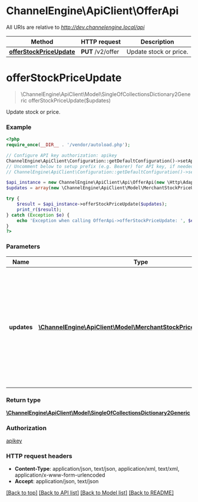 # ChannelEngine\ApiClient\OfferApi

All URIs are relative to *http://dev.channelengine.local/api*

Method | HTTP request | Description
------------- | ------------- | -------------
[**offerStockPriceUpdate**](OfferApi.md#offerStockPriceUpdate) | **PUT** /v2/offer | Update stock or price.


# **offerStockPriceUpdate**
> \ChannelEngine\ApiClient\Model\SingleOfCollectionsDictionary2Generic offerStockPriceUpdate($updates)

Update stock or price.

### Example
```php
<?php
require_once(__DIR__ . '/vendor/autoload.php');

// Configure API key authorization: apikey
ChannelEngine\ApiClient\Configuration::getDefaultConfiguration()->setApiKey('apikey', 'YOUR_API_KEY');
// Uncomment below to setup prefix (e.g. Bearer) for API key, if needed
// ChannelEngine\ApiClient\Configuration::getDefaultConfiguration()->setApiKeyPrefix('apikey', 'Bearer');

$api_instance = new ChannelEngine\ApiClient\Api\OfferApi(new \Http\Adapter\Guzzle6\Client());
$updates = array(new \ChannelEngine\ApiClient\Model\MerchantStockPriceUpdateRequest()); // \ChannelEngine\ApiClient\Model\MerchantStockPriceUpdateRequest[] | References to the products that should be updated, and the new values  for the stock or price fields. It is possible to supply only one of the two fields  or both.

try {
    $result = $api_instance->offerStockPriceUpdate($updates);
    print_r($result);
} catch (Exception $e) {
    echo 'Exception when calling OfferApi->offerStockPriceUpdate: ', $e->getMessage(), PHP_EOL;
}
?>
```

### Parameters

Name | Type | Description  | Notes
------------- | ------------- | ------------- | -------------
 **updates** | [**\ChannelEngine\ApiClient\Model\MerchantStockPriceUpdateRequest[]**](../Model/MerchantStockPriceUpdateRequest.md)| References to the products that should be updated, and the new values  for the stock or price fields. It is possible to supply only one of the two fields  or both. |

### Return type

[**\ChannelEngine\ApiClient\Model\SingleOfCollectionsDictionary2Generic**](../Model/SingleOfCollectionsDictionary2Generic.md)

### Authorization

[apikey](../../README.md#apikey)

### HTTP request headers

 - **Content-Type**: application/json, text/json, application/xml, text/xml, application/x-www-form-urlencoded
 - **Accept**: application/json, text/json

[[Back to top]](#) [[Back to API list]](../../README.md#documentation-for-api-endpoints) [[Back to Model list]](../../README.md#documentation-for-models) [[Back to README]](../../README.md)

